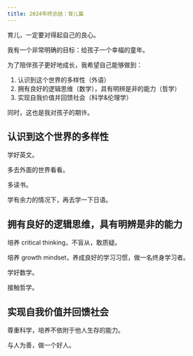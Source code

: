```yaml
---
title: 2024年终总结：育儿篇
---
```


育儿，一定要对得起自己的良心。

我有一个非常明确的目标：给孩子一个幸福的童年。

为了陪伴孩子更好地成长，我希望自己能够做到：

1. 认识到这个世界的多样性（外语）
2. 拥有良好的逻辑思维（数学），具有明辨是非的能力（哲学）
3. 实现自我价值并回馈社会（科学&伦理学）

同时，这也是我对孩子的期许。

## 认识到这个世界的多样性

学好英文。

多去外面的世界看看。

多读书。

学有余力的情况下，再去学一下日语。

## 拥有良好的逻辑思维，具有明辨是非的能力

培养 critical thinking，不盲从，敢质疑。

培养 growth mindset，养成良好的学习习惯，做一名终身学习者。

学好数学。

接触哲学。

## 实现自我价值并回馈社会

尊重科学，培养不依附于他人生存的能力。

与人为善，做一个好人。
